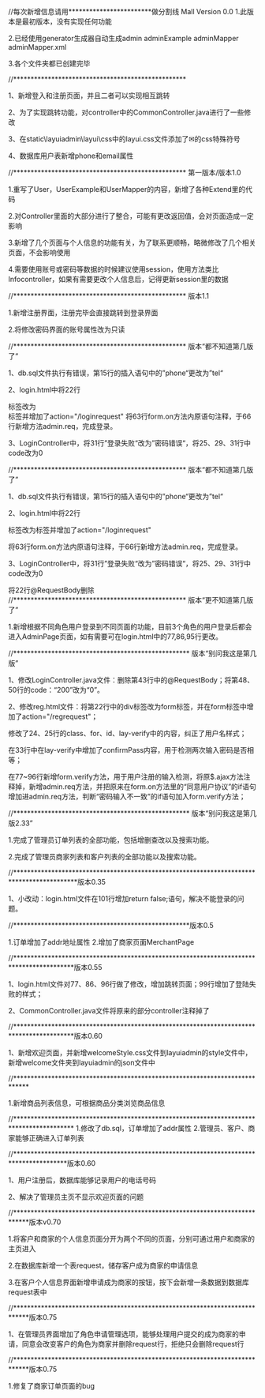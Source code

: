 //每次新增信息请用************************做分割线
    Mall Version 0.0
  1.此版本是最初版本，没有实现任何功能
  
  2.已经使用generator生成器自动生成admin adminExample adminMapper adminMapper.xml
  
  3.各个文件夹都已创建完毕
  
//**************************************************

1、新增登入和注册页面，并且二者可以实现相互跳转

2、为了实现跳转功能，对controller中的CommonController.java进行了一些修改

3、在static\layuiadmin\layui\css中的layui.css文件添加了✉的css特殊符号

4、数据库用户表新增phone和email属性

//**************************************************
第一版本/版本1.0

1.重写了User，UserExample和UserMapper的内容，新增了各种Extend里的代码

2.对Controller里面的大部分进行了整合，可能有更改返回值，会对页面造成一定影响

3.新增了几个页面与个人信息的功能有关，为了联系更顺畅，略微修改了几个相关页面，不会影响使用

4.需要使用账号或密码等数据的时候建议使用session，使用方法类比Infocontroller，如果有需要更改个人信息后，记得更新session里的数据

//**************************************************
版本1.1

1.新增注册界面，注册完毕会直接跳转到登录界面

2.将修改密码界面的账号属性改为只读

//**************************************************
版本“都不知道第几版了”

1、db.sql文件执行有错误，第15行的插入语句中的”phone“更改为”tel“

2、login.html中将22行<div>标签改为<form>标签并增加了action="/loginrequest"
   将63行form.on方法内原语句注释，于66行新增方法admin.req，完成登录。

3、LoginController中，将31行”登录失败“改为”密码错误“，将25、29、31行中code改为0

//**************************************************
版本“都不知道第几版了”

1、db.sql文件执行有错误，第15行的插入语句中的”phone“更改为”tel“

2、login.html中将22行<div>标签改为<form>标签并增加了action="/loginrequest"

   将63行form.on方法内原语句注释，于66行新增方法admin.req，完成登录。

3、LoginController中，将31行”登录失败“改为”密码错误“，将25、29、31行中code改为0

  将22行@RequestBody删除
//**************************************************
版本“更不知道第几版了”

1.新增根据不同角色用户登录到不同页面的功能，目前3个角色的用户登录后都会进入AdminPage页面，如有需要可在login.html中的77,86,95行更改。

//***************************************************
版本“别问我这是第几版”

1、修改LoginController.java文件：删除第43行中的@RequestBody；将第48、50行的code：“200”改为“0”。

2、修改reg.html文件：将第22行中的div标签改为form标签，并在form标签中增加了action="/regrequest"；

   修改了24、25行的class、for、id、lay-verify中的内容，纠正了用户名样式；
    
   在33行中在lay-verify中增加了confirmPass内容，用于检测两次输入密码是否相等；
   
   在77~96行新增form.verify方法，用于用户注册的输入检测，将原$.ajax方法注释掉，新增admin.req方法，并把原来在form.on方法里的“同意用户协议”的if语句增加进admin.req方法，判断“密码输入不一致”的if语句加入form.verify方法；
   
//***************************************************
     版本“别问我这是第几版2.33”

  1.完成了管理员订单列表的全部功能，包括增删查改以及搜索功能。
  
  2.完成了管理员商家列表和客户列表的全部功能以及搜索功能。
  
//******************************************************************************************版本0.35

  1、小改动：login.html文件在101行增加return false;语句，解决不能登录的问题。
  
//***************************************************版本0.5
       
  
  1.订单增加了addr地址属性
  2.增加了商家页面MerchantPage
  
//*****************************************************************************************版本0.55

  1、login.html文件对77、86、96行做了修改，增加跳转页面；99行增加了登陆失败的样式；
  
  2、CommonController.java文件将原来的部分controller注释掉了
  
//*****************************************************************************************版本0.60

  1、新增欢迎页面，并新增welcomeStyle.css文件到layuiadmin的style文件中，新增welcome文件夹到layuiadmin的json文件中
    
//****************************************************************************

  1.新增商品列表信息，可根据商品分类浏览商品信息
      
//*****************************************************************************************
  1.修改了db.sql，订单增加了addr属性
  2.管理员、客户、商家能够正确进入订单列表
  
//***************************************************************************************版本0.60

  1、用户注册后，数据库能够记录用户的电话号码
  
  2、解决了管理员主页不显示欢迎页面的问题
  
//****************************************************************************版本v0.70

  1.将客户和商家的个人信息页面分开为两个不同的页面，分别可通过用户和商家的主页进入
  
  2.在数据库新增一个表request，储存客户成为商家的申请信息
  
  3.在客户个人信息界面新增申请成为商家的按钮，按下会新增一条数据到数据库request表中
  
//****************************************************************************版本0.75
  
  1、在管理员界面增加了角色申请管理选项，能够处理用户提交的成为商家的申请，同意会改变客户的角色为商家并删除request行，拒绝只会删除request行
  
//****************************************************************************版本0.75

  1.修复了商家订单页面的bug